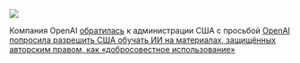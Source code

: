 <!--2025-03-14 14:32:24-->
<div class="yb">
  <div class="rss smaller1 habr"><img src="https://habrastorage.org/getpro/habr/upload_files/cbb/477/9e7/cbb4779e78f934ca1090e5c49d3392aa.jpeg" /><p>Компания OpenAI <a href="https://arstechnica.com/tech-policy/2025/03/openai-urges-trump-either-settle-ai-copyright-debate-or-lose-ai-race-to-china/" rel="noopener noreferrer nofollow">обратилась</a> к администрации США с просьбой <a... <br><a class="light" href="https://habr.com/ru/news/891016/?utm_source=habrahabr&utm_medium=rss&utm_campaign=891016">OpenAI попросила разрешить США обучать ИИ на материалах, защищённых авторским правом, как «добросовестное использование»</a></div>
</div>
